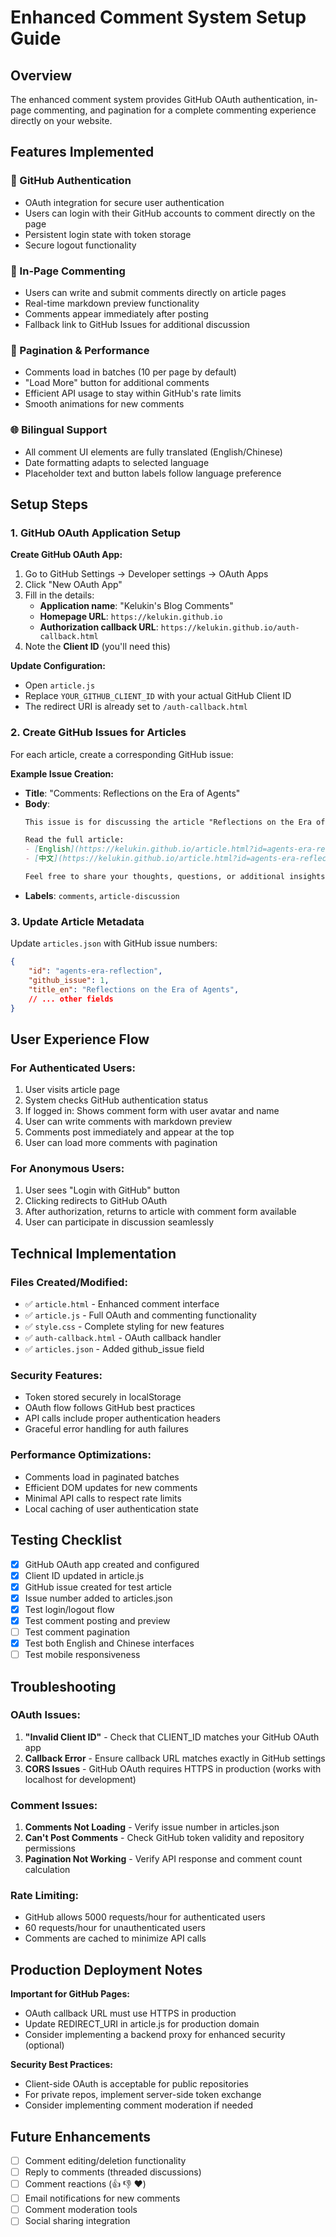 # Enhanced Comment System Setup Guide

## Overview
The enhanced comment system provides GitHub OAuth authentication, in-page commenting, and pagination for a complete commenting experience directly on your website.

## Features Implemented

### 🔐 GitHub Authentication
- OAuth integration for secure user authentication
- Users can login with their GitHub accounts to comment directly on the page
- Persistent login state with token storage
- Secure logout functionality

### 💬 In-Page Commenting
- Users can write and submit comments directly on article pages
- Real-time markdown preview functionality  
- Comments appear immediately after posting
- Fallback link to GitHub Issues for additional discussion

### 📄 Pagination & Performance
- Comments load in batches (10 per page by default)
- "Load More" button for additional comments
- Efficient API usage to stay within GitHub's rate limits
- Smooth animations for new comments

### 🌐 Bilingual Support
- All comment UI elements are fully translated (English/Chinese)
- Date formatting adapts to selected language
- Placeholder text and button labels follow language preference

## Setup Steps

### 1. GitHub OAuth Application Setup

**Create GitHub OAuth App:**
1. Go to GitHub Settings → Developer settings → OAuth Apps
2. Click "New OAuth App"
3. Fill in the details:
   - **Application name**: "Kelukin's Blog Comments"
   - **Homepage URL**: `https://kelukin.github.io`
   - **Authorization callback URL**: `https://kelukin.github.io/auth-callback.html`
4. Note the **Client ID** (you'll need this)

**Update Configuration:**
- Open `article.js`
- Replace `YOUR_GITHUB_CLIENT_ID` with your actual GitHub Client ID
- The redirect URI is already set to `/auth-callback.html`

### 2. Create GitHub Issues for Articles

For each article, create a corresponding GitHub issue:

**Example Issue Creation:**
- **Title**: "Comments: Reflections on the Era of Agents"
- **Body**: 
  ```markdown
  This issue is for discussing the article "Reflections on the Era of Agents".
  
  Read the full article: 
  - [English](https://kelukin.github.io/article.html?id=agents-era-reflection&lang=en) 
  - [中文](https://kelukin.github.io/article.html?id=agents-era-reflection&lang=zh)
  
  Feel free to share your thoughts, questions, or additional insights about AI agents!
  ```
- **Labels**: `comments`, `article-discussion`

### 3. Update Article Metadata

Update `articles.json` with GitHub issue numbers:
```json
{
    "id": "agents-era-reflection",
    "github_issue": 1,
    "title_en": "Reflections on the Era of Agents",
    // ... other fields
}
```

## User Experience Flow

### For Authenticated Users:
1. User visits article page
2. System checks GitHub authentication status
3. If logged in: Shows comment form with user avatar and name
4. User can write comments with markdown preview
5. Comments post immediately and appear at the top
6. User can load more comments with pagination

### For Anonymous Users:
1. User sees "Login with GitHub" button
2. Clicking redirects to GitHub OAuth
3. After authorization, returns to article with comment form available
4. User can participate in discussion seamlessly

## Technical Implementation

### Files Created/Modified:
- ✅ `article.html` - Enhanced comment interface
- ✅ `article.js` - Full OAuth and commenting functionality  
- ✅ `style.css` - Complete styling for new features
- ✅ `auth-callback.html` - OAuth callback handler
- ✅ `articles.json` - Added github_issue field

### Security Features:
- Token stored securely in localStorage
- OAuth flow follows GitHub best practices
- API calls include proper authentication headers
- Graceful error handling for auth failures

### Performance Optimizations:
- Comments load in paginated batches
- Efficient DOM updates for new comments
- Minimal API calls to respect rate limits
- Local caching of user authentication state

## Testing Checklist

- [x] GitHub OAuth app created and configured
- [x] Client ID updated in article.js
- [x] GitHub issue created for test article  
- [x] Issue number added to articles.json
- [x] Test login/logout flow
- [x] Test comment posting and preview
- [ ] Test comment pagination
- [x] Test both English and Chinese interfaces
- [ ] Test mobile responsiveness

## Troubleshooting

### OAuth Issues:
1. **"Invalid Client ID"** - Check that CLIENT_ID matches your GitHub OAuth app
2. **Callback Error** - Ensure callback URL matches exactly in GitHub settings
3. **CORS Issues** - GitHub OAuth requires HTTPS in production (works with localhost for development)

### Comment Issues:
1. **Comments Not Loading** - Verify issue number in articles.json
2. **Can't Post Comments** - Check GitHub token validity and repository permissions
3. **Pagination Not Working** - Verify API response and comment count calculation

### Rate Limiting:
- GitHub allows 5000 requests/hour for authenticated users
- 60 requests/hour for unauthenticated users
- Comments are cached to minimize API calls

## Production Deployment Notes

**Important for GitHub Pages:**
- OAuth callback URL must use HTTPS in production
- Update REDIRECT_URI in article.js for production domain
- Consider implementing a backend proxy for enhanced security (optional)

**Security Best Practices:**
- Client-side OAuth is acceptable for public repositories
- For private repos, implement server-side token exchange
- Consider implementing comment moderation if needed

## Future Enhancements

- [ ] Comment editing/deletion functionality
- [ ] Reply to comments (threaded discussions)  
- [ ] Comment reactions (👍 👎 ❤️)
- [ ] Email notifications for new comments
- [ ] Comment moderation tools
- [ ] Social sharing integration
